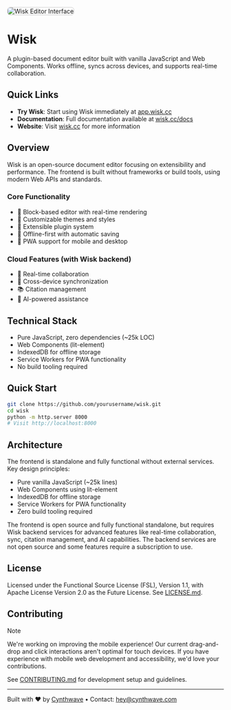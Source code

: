 <img src="https://wisk.cc/a7/forget/report.png" alt="Wisk Editor Interface" style="border: 1px solid #ccc; border-radius: 7px;">

# Wisk

A plugin-based document editor built with vanilla JavaScript and Web Components. Works offline, syncs across devices, and supports real-time collaboration.

## Quick Links
- **Try Wisk**: Start using Wisk immediately at [app.wisk.cc](https://app.wisk.cc)
- **Documentation**: Full documentation available at [wisk.cc/docs](https://wisk.cc/docs)
- **Website**: Visit [wisk.cc](https://wisk.cc) for more information


## Overview

Wisk is an open-source document editor focusing on extensibility and performance. The frontend is built without frameworks or build tools, using modern Web APIs and standards.

### Core Functionality
- 📝 Block-based editor with real-time rendering
- 🎨 Customizable themes and styles
- 🔌 Extensible plugin system
- 💾 Offline-first with automatic saving
- 📱 PWA support for mobile and desktop

### Cloud Features (with Wisk backend)
- 🤝 Real-time collaboration
- 🔄 Cross-device synchronization
- 📚 Citation management
- 🤖 AI-powered assistance

## Technical Stack

- Pure JavaScript, zero dependencies (~25k LOC)
- Web Components (lit-element)
- IndexedDB for offline storage
- Service Workers for PWA functionality
- No build tooling required

## Quick Start

```bash
git clone https://github.com/yourusername/wisk.git
cd wisk
python -m http.server 8000
# Visit http://localhost:8000
```

## Architecture

The frontend is standalone and fully functional without external services. Key design principles:
- Pure vanilla JavaScript (~25k lines)
- Web Components using lit-element
- IndexedDB for offline storage
- Service Workers for PWA functionality
- Zero build tooling required

The frontend is open source and fully functional standalone, but requires Wisk backend services for advanced features like real-time collaboration, sync, citation management, and AI capabilities. The backend services are not open source and some features require a subscription to use.

## License

Licensed under the Functional Source License (FSL), Version 1.1, with Apache License Version 2.0 as the Future License. See [LICENSE.md](LICENSE.md).

## Contributing

> [!NOTE]
> We're working on improving the mobile experience! Our current drag-and-drop and click interactions aren't optimal for touch devices. If you have experience with mobile web development and accessibility, we'd love your contributions.

See [CONTRIBUTING.md](CONTRIBUTING.md) for development setup and guidelines.

---
Built with ❤️ by [Cynthwave](https://cynthwave.com) • Contact: hey@cynthwave.com
